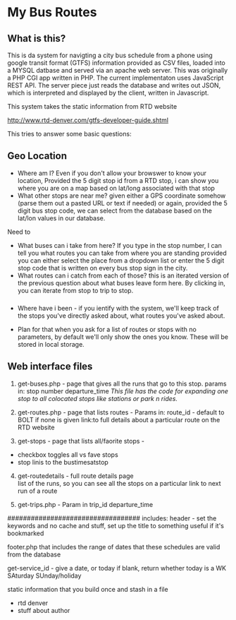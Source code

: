 # My Bus Routes

## What is this?

This is da system for navigting a city bus schedule from a phone using google transit format  (GTFS)
information provided as CSV files, loaded into a MYSQL datbase and 
served via an apache
web server. This was originally a PHP CGI app written in PHP. 
The current implementaton uses JavaScript REST API. The server piece just reads the database and  writes out JSON, which is interpreted and 
displayed by the client, written in Javascript. 


This system takes the static information from RTD website 

http://www.rtd-denver.com/gtfs-developer-guide.shtml

This tries to answer some basic questions:

## Geo Location
- Where am I? Even if you don't allow your browswer to know your location, Provided the 5 digit stop id from a RTD stop, 
i can show you where you are on a map based on lat/long associated with that stop
- What other stops are near me?  given either a GPS coordinate somehow (parse them out 
a pasted URL or text if needed) or again, provided the 5 digit bus stop code, 
we can select from the database based on the lat/lon values in our database. 

Need to 



- What buses can i take from here? If you type in the stop number, I can tell you what routes you can take from
where you are standing provided you can either select the place from a dropdown list 
or enter the 5 digit stop code that is written on every bus stop sign in the city. 
- What routes can i catch from each of those? this is an iterated version of the previous question 
about what buses leave form here. By clicking in, you can iterate from stop to trip to stop.
### 
- Where have i been - if you ientify with the system, we'll keep track of the stops you've 
directly asked about, what routes you've asked about.  

- Plan for that when you ask for a list of routes or stops with no parameters, by default we'll only show the ones you know. 
These will be stored in local storage. 

## Web interface files 

1. get-buses.php -  page that gives all the runs that go to this stop. 
params in: 
stop number
departure_time
_This file has the code for expanding one stop to all colocated stops like stations or park n rides._

2. get-routes.php - page that lists routes - 
Params in: 
route_id - default to BOLT if none is given
link:to full  details about a particular route on the RTD website

3. get-stops - page that lists all/faorite stops - 
- checkbox toggles all vs fave stops
- stop linis to the bustimesatstop

4. get-routedetails - full route details page  
list of the runs, so you can see all the stops on a particular 
link to next run of a route

5. get-trips.php - 
Param in trip_id
departure_time

##################################
includes:
header - set the keywords and no cache and stuff, set up the title to 
something useful if it's bookmarked

footer.php that includes the range of dates that these schedules are 
valid from the database

get-service_id - give a date, or today if blank, return whether today is a 
WK 
SAturday
SUnday/holiday

static information that you build once and stash in a file
- rtd denver
- stuff about author


